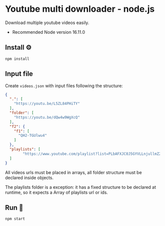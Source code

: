 # Youtube multi downloader - node.js

Download multiple youtube videos easily.

- Recommended Node version 16.11.0

## Install ⚙️

```
npm install
```

## Input file

Create `videos.json` with input files following the structure:

```json
{
  ".": [
    "https://youtu.be/L5ZL84PHiTY"
  ],
  "folder": [
    "https://youtu.be/dQw4w9WgXcQ"
  ],
  "f2": {
    "f1": [
      "QH2-TGUlwu4"
    ]
  },
  "playlists": [
        "https://www.youtube.com/playlist?list=PLbAFXJC0J5GYVLLnjullmZ2NuG6ay-SXw"
  ]
}
```

All videos urls must be placed in arrays, all folder structure must be declared inside objects.

The playlists folder is a exception: it has a fixed structure to be declared at runtime, so it expects a Array of playlists url or ids.

## Run 🚀

```
npm start
```